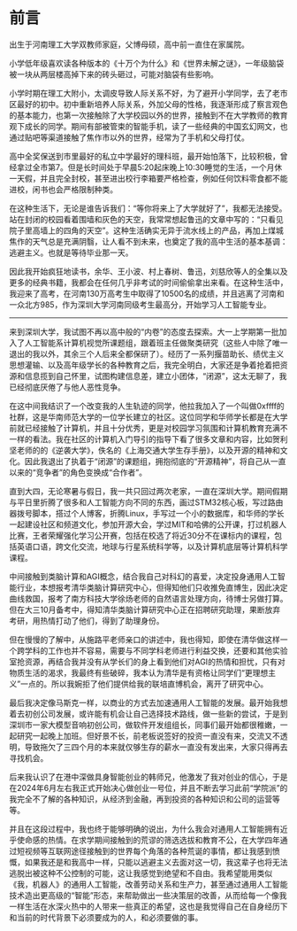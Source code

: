 # 前言

出生于河南理工大学双教师家庭，父博母硕，高中前一直住在家属院。

小学低年级喜欢读各种版本的《十万个为什么》和《世界未解之谜》，一年级脑袋被一块从两层楼高掉下来的砖头砸过，可能对脑袋有些影响。

小学时期在理工大附小，太调皮导致人际关系不好，为了避开小学同学，去了老市区最好的初中。初中重新培养人际关系，外加父母的性格，我逐渐形成了察言观色的基本能力，也第一次接触除了大学校园以外的世界，接触到不在大学教师的教育观下成长的同学。期间有部被管束的智能手机，读了一些经典的中国玄幻网文，也通过贴吧等渠道接触了焦作市以外的世界，经常为了手机和父母打仗。

高中全奖保送到市里最好的私立中学最好的理科班，最开始怕落下，比较积极，曾经拿过全市第7。但是长时间处于早晨5:20起床晚上10:30睡觉的生活，一个月休一天假，并且完全封校，甚至进出校行李箱要严格检查，例如任何饮料零食都不能进校，闲书也会严格限制种类。

在这种生活下，无论是谁告诉我们：“等你将来上了大学就好了”，我都无法接受。站在封闭的校园看着围墙和灰色的天空，我常常想起鲁迅的文章中写的：“只看见院子里高墙上的四角的天空”。这种生活确实无异于流水线上的产品，再加上煤城焦作的天气总是充满阴翳，让人看不到未来，也奠定了我的高中生活的基本基调：逃避主义。也就是等待毕业那一天。

因此我开始疯狂地读书，余华、王小波、村上春树、鲁迅，刘慈欣等人的全集以及更多的经典书籍，我都会在任何几乎非考试的时间偷偷拿出来看。在这种生活中，我迎来了高考，在河南130万高考生中取得了10500名的成绩，并且逃离了河南和一众北方985，作为深圳大学河南同级考生最高分，开始学习人工智能专业。

---

来到深圳大学，我试图不再以高中般的“内卷”的态度去探索。大一上学期第一批加入了人工智能系计算机视觉所课题组，跟着班主任做聚类研究（这些人中除了唯一退出的我以外，其余三个人后来全都保研了）。经历了一系列揠苗助长、绩优主义思想灌输、以及高年级学长的各种教育之后，我完全明白，大家还是争着抢着把资源和信息揽到自己怀里，试图构建信息差，建立小团体，“闭源”，这太无聊了，我已经彻底厌倦了与他人恶性竞争。

在这中间我结识了一个改变我的人生轨迹的同学，他拉我加入了一个叫做0xffff的社群，这是华南师范大学的一位学长建立的社区。这位同学和华师学长都是在大学前就已经接触了计算机，并且十分优秀，更是对校园学习氛围和计算机教育充满不一样的看法。我在社区的计算机入门导引的指导下看了很多文章和内容，比如贺利坚老师的的《逆袭大学》，佚名的《上海交通大学生存手册》，以及开源的精神和文化。因此我退出了执着于“闭源”的课题组，拥抱彻底的“开源精神”，将自己从一直以来的“竞争者”的角色变换成“合作者”。

直到大四，无论寒暑与假日，我一共只回过两次老家，一直在深圳大学。期间假期与平日里折腾了很多和人工智能方向不同的东西，画过STM32核心板，写过路由器拨号脚本，搭过个人博客，折腾Linux，手写过一个小的数据库，和华师的学长一起建设社区和频道文化，参加开源大会，学过MIT和哈佛的公开课，打过机器人比赛，王者荣耀强化学习公开赛，包括在校选了将近30分不在课标内的课程，包括英语口语，跨文化交流，地球与行星系统科学等，以及计算机底层等计算机科学课程。

中间接触到类脑计算和AGI概念，结合我自己对科幻的喜爱，决定投身通用人工智能行业，本想报考清华类脑计算研究中心，但得知他们只收推免直博生，因此决定曲线救国，报考了南方科技大学徐炀老师的自然语言处理方向，待博士另做打算。但在大三10月备考中，得知清华类脑计算研究中心正在招聘研究助理，果断放弃考研，用热情打动了他们，得到了助理身份。

但在慢慢的了解中，从施路平老师亲口的讲述中，我也得知，即使在清华做这样一个跨学科的工作也并不容易，需要与不同学科老师进行利益交换，还要和其他实验室抢资源，再结合我并没有从学长们的身上看到他们对AGI的热情和担忧，只有对物质生活的渴求，我最终有些破碎，我本认为清华是有资格让同学们“更理想主义”一点的。所以我婉拒了他们提供给我的联培直博机会，离开了研究中心。

最后我决定像马斯克一样，以商业的方式去加速通用人工智能的发展。最开始我想着去初创公司发展，或许能有机会让自己选择技术路线，做一些新的尝试，于是到深圳市一家大模型音响初创公司，做软件开发组组长，同事们最开始都很稚嫩，一起研究一起晚上加班。但好景不长，前老板说签好的投资一直没有来，交流又不透明，导致拖欠了三四个月的本来就仅够生存的薪水一直没有发出来，大家只得再去寻找机会。

后来我认识了在港中深做具身智能创业的韩师兄，他激发了我对创业的信心，于是在2024年6月左右我正式开始决心做创业一号位，并且不断去学习此前“学院派”的我完全不了解的各种知识，从经济到金融，再到投资的各种知识和公司的运营等等。

并且在这段过程中，我也终于能够明确的说出，为什么我会对通用人工智能拥有近乎使命感的热情。在求学期间接触到的荒谬的筛选选拔和教育不公，在大学四年通过短视频等互联网途径接触到的世界每个角落的各种荒诞的事情，都让我感到愤慨，如果我还是和我高中一样，只能以逃避主义去面对这一切，我这辈子也将无法逃脱出被这种不公控制的可能，这让我感觉到绝望和不自由。我希望能用类似《我，机器人》的通用人工智能，改善劳动关系和生产力，甚至通过通用人工智能技术造出更高级的“智能”形态，来帮助做出一些决策层的改善，从而给每一个像我一样生活在水深火热中的人带来一些真正的希望，这也是我觉得自己在自身经历下和当前的时代背景下必须要成为的人，和必须要做的事。
